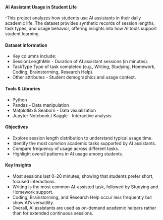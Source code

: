#### AI Assistant Usage in Student Life
-This project analyzes how students use AI assistants in their daily academic life. The dataset provides synthetic records of session lengths, task types, and usage behavior, offering insights into how AI tools support student learning.

#### Dataset Information
- Key columns include:
- SessionLengthMin - Duration of AI assistant sessions (in minutes).
- TaskType  Type of task completed (e.g., Writing, Studying, Homework, Coding, Brainstorming, Research Help).
- Other attributes - Student demographics and usage context.

#### Tools & Libraries
- Python
- Pandas - Data manipulation
- Matplotlib & Seaborn - Data visualization
- Jupyter Notebook / Kaggle - Interactive analysis

#### Objectives
- Explore session length distribution to understand typical usage time.
- Identify the most common academic tasks supported by AI assistants.
- Compare frequency of usage across different tasks.
- Highlight overall patterns in AI usage among students.

#### Key Insights
- Most sessions last 0–20 minutes, showing that students prefer short, focused interactions.
- Writing is the most common AI-assisted task, followed by Studying and Homework support.
- Coding, Brainstorming, and Research Help occur less frequently but show AI’s versatility.
- Overall, AI assistants are used as on-demand academic helpers rather than for extended continuous sessions.